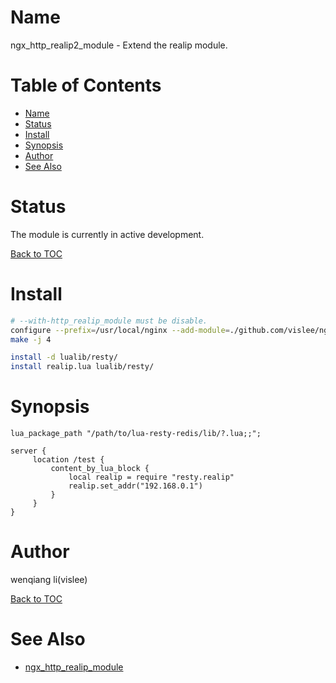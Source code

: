 Name
====

ngx_http_realip2_module - Extend the realip module.

Table of Contents
=================
* [Name](#name)
* [Status](#status)
* [Install](#install)
* [Synopsis](#synopsis)
* [Author](#author)
* [See Also](#see-also)


Status
======
The module is currently in active development.

[Back to TOC](#table-of-contents)


Install
=======

```sh
# --with-http_realip_module must be disable.
configure --prefix=/usr/local/nginx --add-module=./github.com/vislee/ngx_http_realip2_module
make -j 4

install -d lualib/resty/
install realip.lua lualib/resty/

```


Synopsis
====================

```nginx
lua_package_path "/path/to/lua-resty-redis/lib/?.lua;;";

server {
     location /test {
         content_by_lua_block {
             local realip = require "resty.realip"
             realip.set_addr("192.168.0.1")
         }
     }
}

```


Author
======

wenqiang li(vislee)

[Back to TOC](#table-of-contents)


See Also
========

+ [ngx_http_realip_module](http://nginx.org/en/docs/http/ngx_http_realip_module.html)
